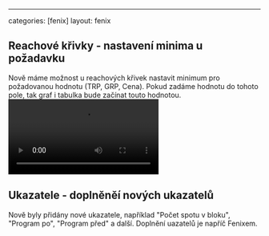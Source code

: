 ﻿---
categories: [fenix]
layout: fenix
## Reachové křivky - nastavení minima u požadavku 
Nově máme možnost u reachových křivek nastavit minimum pro požadovanou hodnotu (TRP, GRP, Cena).
Pokud zadáme hodnotu do tohoto pole, tak graf i tabulka bude začínat touto hodnotou.
<video src="{{site.url}}/data/minimum.mp4" type="video/mp4" controls></video>

## Ukazatele - doplněněí nových ukazatelů
Nově byly přidány nové ukazatele, například "Počet spotu v bloku", "Program po", "Program před" a další.
Doplnění uazatelů je napříč Fenixem. 

